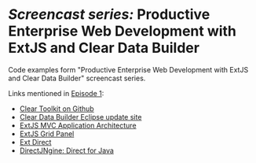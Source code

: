 *Screencast series:* **Productive Enterprise Web Development with ExtJS and Clear Data Builder**
====================

Code examples form "Productive Enterprise Web Development with ExtJS and Clear Data Builder" screencast series.

Links mentioned in [Episode 1](http://youtube.com/trainingAtFarata):
 
 - [Clear Toolkit on Github](http://farata.github.com/ClearJS/)
 - [Clear Data Builder Eclipse update site](http://cleartoolkit.com/downloads/plugins/extjs/cleardatabuilder/4.1.3/)
 - [ExtJS MVC Application Architecture](http://docs.sencha.com/ext-js/4-1/#!/guide/application_architecture)
 - [ExtJS Grid Panel](http://docs.sencha.com/ext-js/4-1/#!/guide/grid)
 - [Ext Direct](http://www.sencha.com/products/extjs/extdirect)
 - [DirectJNgine: Direct for Java](https://code.google.com/p/directjngine/)